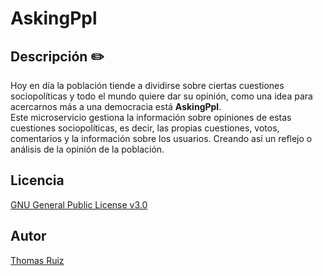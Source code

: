 # AskingPpl
## Descripción :pencil2:  
Hoy en día la población tiende a dividirse sobre ciertas cuestiones sociopolíticas y todo el mundo quiere dar su opinión, como una idea para acercarnos más a una democracia está **AskingPpl**.  
Este microservicio gestiona la información sobre opiniones de estas cuestiones sociopolíticas, es decir, las propias cuestiones, votos, comentarios y la información sobre los usuarios. Creando así un reflejo o análisis de la opinión de la población.  

## Licencia  
[GNU General Public License v3.0](https://github.com/thomasruizfdez/AskingPpl/blob/master/LICENSE)  

## Autor
[Thomas Ruiz](https://github.com/thomasruizfdez)
